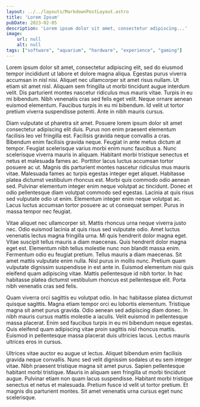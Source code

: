 ```yaml
---
layout: ../../layouts/MarkdownPostLayout.astro
title: 'Lorem Ipsum'
pubDate: 2023-02-05
description: 'Lorem ipsum dolor sit amet, consectetur adipiscing...'
image:
    url: null 
    alt: null
tags: ["software", "aquarium", "hardware", "experience", "gaming"]
---
```

Lorem ipsum dolor sit amet, consectetur adipiscing elit, sed do eiusmod tempor incididunt ut labore et dolore magna aliqua. Egestas purus viverra accumsan in nisl nisi. Aliquet nec ullamcorper sit amet risus nullam. Ut etiam sit amet nisl. Aliquam sem fringilla ut morbi tincidunt augue interdum velit. Dis parturient montes nascetur ridiculus mus mauris vitae. Turpis in eu mi bibendum. Nibh venenatis cras sed felis eget velit. Neque ornare aenean euismod elementum. Faucibus turpis in eu mi bibendum. Id velit ut tortor pretium viverra suspendisse potenti. Ante in nibh mauris cursus.

Diam vulputate ut pharetra sit amet. Posuere lorem ipsum dolor sit amet consectetur adipiscing elit duis. Purus non enim praesent elementum facilisis leo vel fringilla est. Facilisis gravida neque convallis a cras. Bibendum enim facilisis gravida neque. Feugiat in ante metus dictum at tempor. Feugiat scelerisque varius morbi enim nunc faucibus a. Nunc scelerisque viverra mauris in aliquam. Habitant morbi tristique senectus et netus et malesuada fames ac. Porttitor lacus luctus accumsan tortor posuere ac ut. Magnis dis parturient montes nascetur ridiculus mus mauris vitae. Malesuada fames ac turpis egestas integer eget aliquet. Habitasse platea dictumst vestibulum rhoncus est. Morbi quis commodo odio aenean sed. Pulvinar elementum integer enim neque volutpat ac tincidunt. Donec et odio pellentesque diam volutpat commodo sed egestas. Lacinia at quis risus sed vulputate odio ut enim. Elementum integer enim neque volutpat ac. Lacus luctus accumsan tortor posuere ac ut consequat semper. Purus in massa tempor nec feugiat.

Vitae aliquet nec ullamcorper sit. Mattis rhoncus urna neque viverra justo nec. Odio euismod lacinia at quis risus sed vulputate odio. Amet luctus venenatis lectus magna fringilla urna. Mi quis hendrerit dolor magna eget. Vitae suscipit tellus mauris a diam maecenas. Quis hendrerit dolor magna eget est. Elementum nibh tellus molestie nunc non blandit massa enim. Fermentum odio eu feugiat pretium. Tellus mauris a diam maecenas. Sit amet mattis vulputate enim nulla. Nisl purus in mollis nunc. Pretium quam vulputate dignissim suspendisse in est ante in. Euismod elementum nisi quis eleifend quam adipiscing vitae. Mattis pellentesque id nibh tortor. In hac habitasse platea dictumst vestibulum rhoncus est pellentesque elit. Porta nibh venenatis cras sed felis.

Quam viverra orci sagittis eu volutpat odio. In hac habitasse platea dictumst quisque sagittis. Magna etiam tempor orci eu lobortis elementum. Tristique magna sit amet purus gravida. Odio aenean sed adipiscing diam donec. In nibh mauris cursus mattis molestie a iaculis. Velit euismod in pellentesque massa placerat. Enim sed faucibus turpis in eu mi bibendum neque egestas. Quis eleifend quam adipiscing vitae proin sagittis nisl rhoncus mattis. Euismod in pellentesque massa placerat duis ultricies lacus. Lectus mauris ultrices eros in cursus.

Ultrices vitae auctor eu augue ut lectus. Aliquet bibendum enim facilisis gravida neque convallis. Nunc sed velit dignissim sodales ut eu sem integer vitae. Nibh praesent tristique magna sit amet purus. Sapien pellentesque habitant morbi tristique. Mauris in aliquam sem fringilla ut morbi tincidunt augue. Pulvinar etiam non quam lacus suspendisse. Habitant morbi tristique senectus et netus et malesuada. Pretium fusce id velit ut tortor pretium. Et magnis dis parturient montes. Sit amet venenatis urna cursus eget nunc scelerisque.